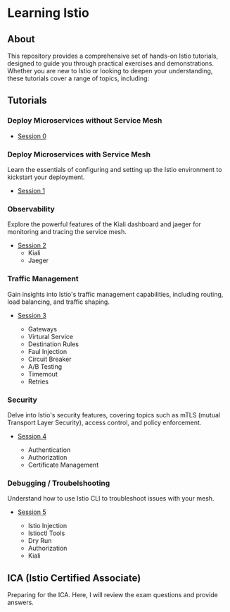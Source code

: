 # Learning Istio

## About

This repository provides a comprehensive set of hands-on Istio tutorials, designed to guide you through practical exercises and demonstrations. Whether you are new to Istio or looking to deepen your understanding, these tutorials cover a range of topics, including:

## Tutorials

### Deploy Microservices without Service Mesh
- [Session 0](https://yuyatinnefeld.com/2024-01-02-istio-hands-on-pt0)

### Deploy Microservices with Service Mesh
Learn the essentials of configuring and setting up the Istio environment to kickstart your deployment.
- [Session 1](https://yuyatinnefeld.com/2024-01-10-istio-hands-on-pt1)

### Observability
Explore the powerful features of the Kiali dashboard and jaeger for monitoring and tracing the service mesh.
- [Session 2](https://yuyatinnefeld.com/2024-01-12-istio-hands-on-pt2/)
    - Kiali
    - Jaeger

### Traffic Management
Gain insights into Istio's traffic management capabilities, including routing, load balancing, and traffic shaping.
- [Session 3](https://yuyatinnefeld.com/2024-01-17-istio-hands-on-pt3/)

    - Gateways
    - Virtural Service
    - Destination Rules
    - Faul Injection
    - Circuit Breaker
    - A/B Testing
    - Timemout
    - Retries

### Security
Delve into Istio's security features, covering topics such as mTLS (mutual Transport Layer Security), access control, and policy enforcement.
- [Session 4](https://yuyatinnefeld.com/2024-01-27-istio-hands-on-pt4/)

    - Authentication
    - Authorization
    - Certificate Management

### Debugging / Troubelshooting
Understand how to use Istio CLI to troubleshoot issues with your mesh.
- [Session 5](https://yuyatinnefeld.com/2024-02-06-istio-hands-on-pt5/)

    - Istio Injection
    - Istioctl Tools
    - Dry Run
    - Authorization
    - Kiali

## ICA (Istio Certified Associate)
Preparing for the ICA. Here, I will review the exam questions and provide answers.